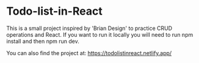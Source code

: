# Todo-list-in-React

This is a small project inspired by 'Brian Design' to practice CRUD operations and React.
If you want to run it locally you will need to run npm install and then npm run dev. 

You can also find the project at: https://todolistinreact.netlify.app/

